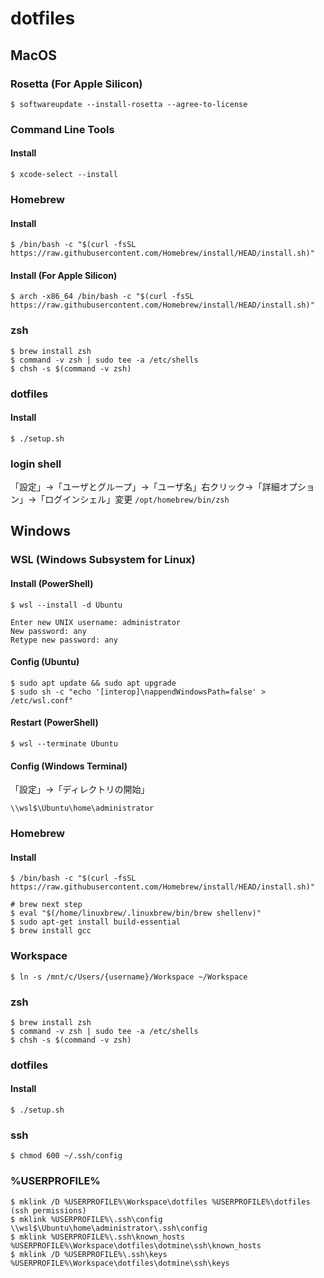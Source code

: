 # dotfiles

## MacOS

### Rosetta (For Apple Silicon)
    $ softwareupdate --install-rosetta --agree-to-license

### Command Line Tools

#### Install

    $ xcode-select --install

### Homebrew

#### Install

    $ /bin/bash -c "$(curl -fsSL https://raw.githubusercontent.com/Homebrew/install/HEAD/install.sh)"

#### Install (For Apple Silicon)

    $ arch -x86_64 /bin/bash -c "$(curl -fsSL https://raw.githubusercontent.com/Homebrew/install/HEAD/install.sh)"

### zsh
    $ brew install zsh
    $ command -v zsh | sudo tee -a /etc/shells
    $ chsh -s $(command -v zsh)

### dotfiles

#### Install

    $ ./setup.sh

### login shell
「設定」->「ユーザとグループ」->「ユーザ名」右クリック->「詳細オプション」->「ログインシェル」変更 `/opt/homebrew/bin/zsh`

## Windows

### WSL (Windows Subsystem for Linux)

#### Install (PowerShell)
    $ wsl --install -d Ubuntu

    Enter new UNIX username: administrator
    New password: any
    Retype new password: any

#### Config (Ubuntu)
    $ sudo apt update && sudo apt upgrade
    $ sudo sh -c "echo '[interop]\nappendWindowsPath=false' > /etc/wsl.conf"

#### Restart (PowerShell)
    $ wsl --terminate Ubuntu

#### Config (Windows Terminal)
「設定」→「ディレクトリの開始」

    \\wsl$\Ubuntu\home\administrator

### Homebrew

#### Install

    $ /bin/bash -c "$(curl -fsSL https://raw.githubusercontent.com/Homebrew/install/HEAD/install.sh)"

    # brew next step
    $ eval "$(/home/linuxbrew/.linuxbrew/bin/brew shellenv)"
    $ sudo apt-get install build-essential
    $ brew install gcc

### Workspace
    $ ln -s /mnt/c/Users/{username}/Workspace ~/Workspace

### zsh
    $ brew install zsh
    $ command -v zsh | sudo tee -a /etc/shells
    $ chsh -s $(command -v zsh)

### dotfiles

#### Install
    $ ./setup.sh

### ssh
    $ chmod 600 ~/.ssh/config

### %USERPROFILE%
    $ mklink /D %USERPROFILE%\Workspace\dotfiles %USERPROFILE%\dotfiles (ssh permissions)
    $ mklink %USERPROFILE%\.ssh\config \\wsl$\Ubuntu\home\administrator\.ssh\config
    $ mklink %USERPROFILE%\.ssh\known_hosts %USERPROFILE%\Workspace\dotfiles\dotmine\ssh\known_hosts
    $ mklink /D %USERPROFILE%\.ssh\keys %USERPROFILE%\Workspace\dotfiles\dotmine\ssh\keys
